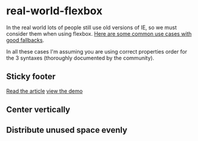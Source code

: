 real-world-flexbox
==================

In the real world lots of people still use old versions of IE, so we must consider them when using flexbox. [Here are some common use cases with good fallbacks](http://baamenabar.github.io/real-world-flexbox/).

In all these cases I'm assuming you are using correct properties order for the 3 syntaxes (thoroughly documented by the community).

## Sticky footer
[Read the article](http://code.medula.cl/article_Flexbox-for-the-real-world-CSS-sticky-footer.html) [view the demo](http://baamenabar.github.io/real-world-flexbox/sticky-footer.html)

## Center vertically

## Distribute unused space evenly
